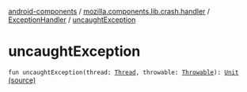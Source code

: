[android-components](../../index.md) / [mozilla.components.lib.crash.handler](../index.md) / [ExceptionHandler](index.md) / [uncaughtException](./uncaught-exception.md)

# uncaughtException

`fun uncaughtException(thread: `[`Thread`](http://docs.oracle.com/javase/7/docs/api/java/lang/Thread.html)`, throwable: `[`Throwable`](https://kotlinlang.org/api/latest/jvm/stdlib/kotlin/-throwable/index.html)`): `[`Unit`](https://kotlinlang.org/api/latest/jvm/stdlib/kotlin/-unit/index.html) [(source)](https://github.com/mozilla-mobile/android-components/blob/master/components/lib/crash/src/main/java/mozilla/components/lib/crash/handler/ExceptionHandler.kt#L25)